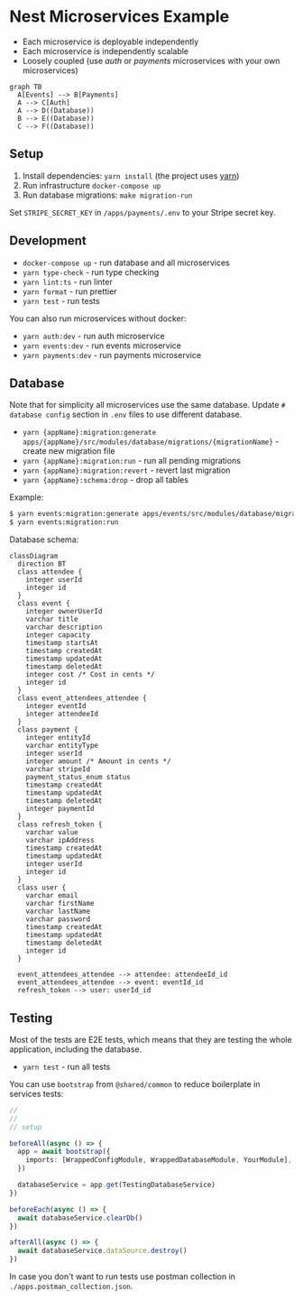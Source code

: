 # Nest Microservices Example

- Each microservice is deployable independently
- Each microservice is independently scalable
- Loosely coupled (use _auth_ or _payments_ microservices with your own microservices)

```mermaid
graph TB
  A[Events] --> B[Payments]
  A --> C[Auth]
  A --> D((Database))
  B --> E((Database))
  C --> F((Database))
```

## Setup

1. Install dependencies: `yarn install` (the project uses [yarn](https://github.com/yarnpkg))
2. Run infrastructure `docker-compose up`
3. Run database migrations: `make migration-run`

Set `STRIPE_SECRET_KEY` in `/apps/payments/.env` to your Stripe secret key.

## Development

- `docker-compose up` - run database and all microservices
- `yarn type-check` - run type checking
- `yarn lint:ts` - run linter
- `yarn format` - run prettier
- `yarn test` - run tests

You can also run microservices without docker:

- `yarn auth:dev` - run auth microservice
- `yarn events:dev` - run events microservice
- `yarn payments:dev` - run payments microservice

## Database

Note that for simplicity all microservices use the same database. Update `# database config` section in `.env` files to
use different database.

- `yarn {appName}:migration:generate  apps/{appName}/src/modules/database/migrations/{migrationName}` - create new
  migration file
- `yarn {appName}:migration:run` - run all pending migrations
- `yarn {appName}:migration:revert` - revert last migration
- `yarn {appName}:schema:drop` - drop all tables

Example:

```bash
$ yarn events:migration:generate apps/events/src/modules/database/migrations/initial
$ yarn events:migration:run
```

Database schema:

```mermaid
classDiagram
  direction BT
  class attendee {
    integer userId
    integer id
  }
  class event {
    integer ownerUserId
    varchar title
    varchar description
    integer capacity
    timestamp startsAt
    timestamp createdAt
    timestamp updatedAt
    timestamp deletedAt
    integer cost /* Cost in cents */
    integer id
  }
  class event_attendees_attendee {
    integer eventId
    integer attendeeId
  }
  class payment {
    integer entityId
    varchar entityType
    integer userId
    integer amount /* Amount in cents */
    varchar stripeId
    payment_status_enum status
    timestamp createdAt
    timestamp updatedAt
    timestamp deletedAt
    integer paymentId
  }
  class refresh_token {
    varchar value
    varchar ipAddress
    timestamp createdAt
    timestamp updatedAt
    integer userId
    integer id
  }
  class user {
    varchar email
    varchar firstName
    varchar lastName
    varchar password
    timestamp createdAt
    timestamp updatedAt
    timestamp deletedAt
    integer id
  }

  event_attendees_attendee --> attendee: attendeeId_id
  event_attendees_attendee --> event: eventId_id
  refresh_token --> user: userId_id
```

## Testing

Most of the tests are E2E tests, which means that they are testing the whole application, including the database.

- `yarn test` - run all tests

You can use `bootstrap` from `@shared/common` to reduce boilerplate in services tests:

```ts
//
//
// setup

beforeAll(async () => {
  app = await bootstrap({
    imports: [WrappedConfigModule, WrappedDatabaseModule, YourModule],
  })

  databaseService = app.get(TestingDatabaseService)
})

beforeEach(async () => {
  await databaseService.clearDb()
})

afterAll(async () => {
  await databaseService.dataSource.destroy()
})
```

In case you don't want to run tests use postman collection in `./apps.postman_collection.json`.
